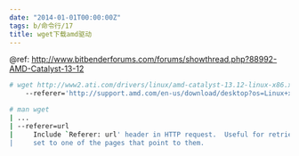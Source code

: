 ```yaml
---
date: "2014-01-01T00:00:00Z"
tags: b/命令行/17
title: wget下载amd驱动
---
```


@ref: <http://www.bitbenderforums.com/forums/showthread.php?88992-AMD-Catalyst-13-12>

```bash
# wget http://www2.ati.com/drivers/linux/amd-catalyst-13.12-linux-x86.x86_64.zip \
    --referer='http://support.amd.com/en-us/download/desktop?os=Linux+x86' \

# man wget
| ...
| --referer=url
|     Include `Referer: url' header in HTTP request.  Useful for retrieving documents with server-side processing that assume they are always being retrieved by interactive web browsers and only come out properly when Referer is
|     set to one of the pages that point to them.
```